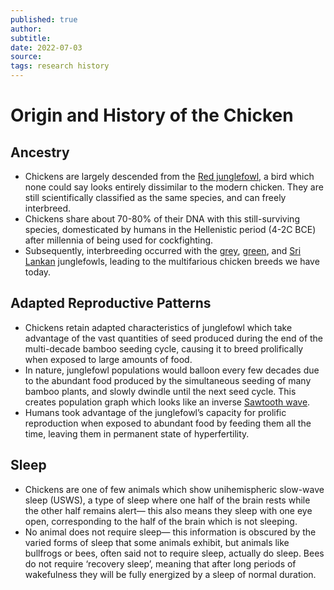 ```yaml
---
published: true
author: 
subtitle: 
date: 2022-07-03
source: 
tags: research history
---
```


# Origin and History of the Chicken

## Ancestry
- Chickens are largely descended from the [Red junglefowl](https://en.wikipedia.org/wiki/Red_junglefowl), a bird which none could say looks entirely dissimilar to the modern chicken. They are still scientifically classified as the same species, and can freely interbreed.
- Chickens share about 70-80% of their DNA with this still-surviving species, domesticated by humans in the Hellenistic period (4-2C BCE) after millennia of being used for cockfighting.
- Subsequently, interbreeding occurred with the [grey](https://en.wikipedia.org/wiki/Grey_junglefowl), [green](https://en.wikipedia.org/wiki/Green_junglefowl), and [Sri Lankan](https://en.wikipedia.org/wiki/Sri_Lankan_junglefowl) junglefowls, leading to the multifarious chicken breeds we have today.
## Adapted Reproductive Patterns
- Chickens retain adapted characteristics of junglefowl which take advantage of the vast quantities of seed produced during the end of the multi-decade bamboo seeding cycle, causing it to breed prolifically when exposed to large amounts of food.
- In nature, junglefowl populations would balloon every few decades due to the abundant food produced by the simultaneous seeding of many bamboo plants, and slowly dwindle until the next seed cycle. This creates population graph which looks like an inverse [Sawtooth wave](https://en.wikipedia.org/wiki/Sawtooth_wave).
- Humans took advantage of the junglefowl’s capacity for prolific reproduction when exposed to abundant food by feeding them all the time, leaving them in permanent state of hyperfertility.
## Sleep
- Chickens are one of few animals which show unihemispheric slow-wave sleep (USWS), a type of sleep where one half of the brain rests while the other half remains alert— this also means they sleep with one eye open, corresponding to the half of the brain which is not sleeping.
- No animal does not require sleep— this information is obscured by the varied forms of sleep that some animals exhibit, but animals like bullfrogs or bees, often said not to require sleep, actually do sleep. Bees do not require ‘recovery sleep’, meaning that after long periods of wakefulness they will be fully energized by a sleep of normal duration.

